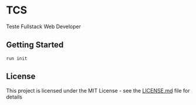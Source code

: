 # TCS
Teste Fullstack Web Developer


## Getting Started

```
run init
```

## License

This project is licensed under the MIT License - see the [LICENSE.md](LICENSE.md) file for details
